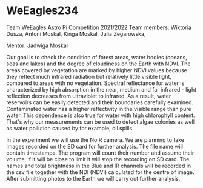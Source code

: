 # WeEagles234
Team WeEagles Astro Pi Competition 2021/2022
Team members: 
 Wiktoria Dusza,
 Antoni Moskal,
 Kinga Moskal,
 Julia Zegarowska,
  
Mentor: Jadwiga Moskal

Our goal is to check the condition of forest areas, water bodies (oceans, seas and lakes) and the degree of cloudiness on the Earth with NDVI. The areas covered by vegetation are marked by higher NDVI values because they reflect much infrared radiation but relatively little visible light, compared to areas with no vegetation. Spectral reflectance for water is characterized by high absorption in the near, medium and far infrared - light reflection decreases from ultraviolet to infrared. As a result, water reservoirs can be easily detected and their boundaries carefully examined. Contaminated water has a higher reflectivity in the visible range than pure water. This dependence is also true for water with high chlorophyll content. That's why our measurements can be used to detect algae colonies as well as water pollution caused by for example, oil spills. 

In the experiment we will use the NoIR camera. We are planning to take images recorded on the SD card for further analysis.  The file name will contain timestamps. The program will count their number and assume their volume, if it will be close to limit it  will stop the recording on SD card. The names and total brightness in the Blue and IR channels will be recorded in the csv file together with the NDI (NDVI) calculated for the centre of image. After submitting photos to the Earth we will carry out further analysis.
